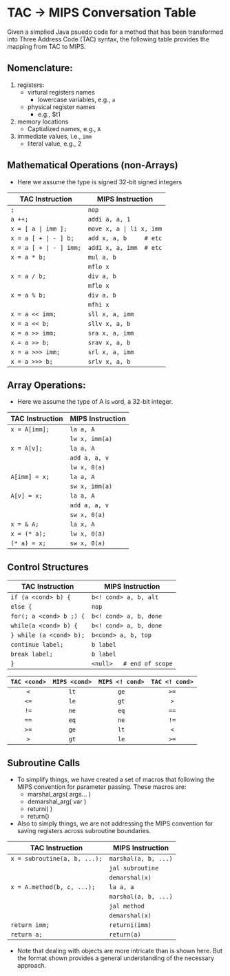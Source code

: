 # TAC -> MIPS Conversation Table
Given a simplied Java psuedo code for a method that has been transformed into Three Address Code (TAC) syntax, the following table provides the mapping from TAC to MIPS.

## Nomenclature:
   1. registers:
      - virtural registers names
        - lowercase variables, e.g., `a`
      - physical register names
        - e.g., $t1
   1. memory locations
      - Captialized names, e.g., `A`
   1. immediate values, i.e., `imm`
      - literal value, e.g., 2

## Mathematical Operations (non-Arrays)
   * Here we assume the type is signed 32-bit signed integers

   | TAC Instruction               | MIPS Instruction          |
   |-------------------------------|---------------------------|
   | `;`                           | `nop`                     |
   | `a ++;`                       | `addi a, a, 1`            |
   | `x = [ a \| imm ];`           | `move x, a \| li x, imm`  |
   | `x = a [ + \| - ] b;`         | `add x, a, b     # etc`   |
   | `x = a [ + \| - ] imm;`       | `addi x, a, imm  # etc`   |
   | `x = a * b;`                  | `mul a, b`                |
   |                               | `mflo x`                  |
   | `x = a / b;`                  | `div a, b`                |
   |                               | `mflo x`                  |
   | `x = a % b;`                  | `div a, b`                |
   |                               | `mfhi x`                  |
   | `x = a << imm;`               | `sll x, a, imm`           |
   | `x = a << b;`                 | `sllv x, a, b`            |
   | `x = a >> imm;`               | `sra x, a, imm`           |
   | `x = a >> b;`                 | `srav x, a, b`            |
   | `x = a >>> imm;`              | `srl x, a, imm`           |
   | `x = a >>> b;`                | `srlv x, a, b`            |


## Array Operations:
   * Here we assume the type of A is `w`ord, a 32-bit integer.

   | TAC Instruction               | MIPS Instruction          |
   |-------------------------------|---------------------------|
   | `x = A[imm];`                 | `la a, A`                 |
   |                               | `lw x, imm(a)`            |
   | `x = A[v];`                   | `la a, A`                 |
   |                               | `add a, a, v`             |
   |                               | `lw x, 0(a)`              |
   | `A[imm] = x;`                 | `la a, A`                 |
   |                               | `sw x, imm(a)`            |
   | `A[v] = x;`                   | `la a, A`                 |
   |                               | `add a, a, v`             |
   |                               | `sw x, 0(a)`              |    
   | `x = & A;`                    | `la x, A`                 |
   | `x = (* a);`                  | `lw x, 0(a)`              |
   | `(* a) = x;`                  | `sw x, 0(a)`              |

## Control Structures

   | TAC Instruction               | MIPS Instruction          |
   |-------------------------------|---------------------------|
   | `if (a <cond> b) {`           | `b<! cond> a, b, alt`     |
   | `else {`                      | `nop`                     |
   | `for(; a <cond> b ;) {`       | `b<! cond> a, b, done`    |
   | `while(a <cond> b) {`         | `b<! cond> a, b, done`    |
   | `} while (a <cond> b);`       | `b<cond> a, b, top`       |
   | `continue label;`             | `b label`                 |
   | `break label;`                | `b label`                 |
   | `}`                           | `<null>   # end of scope` |


   | `TAC <cond>` | `MIPS <cond>` | `MIPS <! cond>` |`TAC <! cond>` |
   |:------------:|:-------------:|:---------------:|:-------------:|
   | `<`          | `lt`          | `ge`            |  `>=`         |
   | `<=`         | `le`          | `gt`            |  `>`          |
   | `!=`         | `ne`          | `eq`            |  `==`         |
   | `==`         | `eq`          | `ne`            |  `!=`         |
   | `>=`         | `ge`          | `lt`            |  `<`          |
   | `>`          | `gt`          | `le`            |  `>=`         |


## Subroutine Calls
   * To simplify things, we have created a set of macros that following the MIPS convention for parameter passing.  These macros are:
     - marshal_args( args... )
     - demarshal_arg( var )
     - returni( )
     - return()
   * Also to simply things, we are not addressing the MIPS convention for saving registers across subroutine boundaries.

   | TAC Instruction               | MIPS Instruction          |
   |-------------------------------|---------------------------|
   | `x = subroutine(a, b, ...);`  | `marshal(a, b, ...)`      |
   |                               | `jal subroutine`          |
   |                               | `demarshal(x)`            |
   | `x = A.method(b, c, ...);`    | `la a, a`                 |
   |                               | `marshal(a, b, ...)`      |
   |                               | `jal method`              |
   |                               | `demarshal(x)`            |
   | `return imm;`                 | `returni(imm)`            |
   | `return a;`                   | `return(a)`               |

   * Note that dealing with objects are more intricate than is shown here. But the format shown provides a general understanding of the necessary approach.
